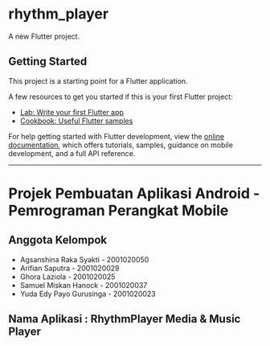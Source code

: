 # rhythm_player

A new Flutter project.

## Getting Started

This project is a starting point for a Flutter application.

A few resources to get you started if this is your first Flutter project:

- [Lab: Write your first Flutter app](https://docs.flutter.dev/get-started/codelab)
- [Cookbook: Useful Flutter samples](https://docs.flutter.dev/cookbook)

For help getting started with Flutter development, view the
[online documentation](https://docs.flutter.dev/), which offers tutorials,
samples, guidance on mobile development, and a full API reference.

-------------------------------------------------------------------------
# Projek Pembuatan Aplikasi Android - Pemrograman Perangkat Mobile

## Anggota Kelompok 
- Agsanshina Raka Syakti - 2001020050
- Arifian Saputra - 2001020029
- Ghora Laziola - 2001020025
- Samuel Miskan Hanock - 2001020037
- Yuda Edy Payo Gurusinga - 2001020023

## Nama Aplikasi : RhythmPlayer Media & Music Player 

